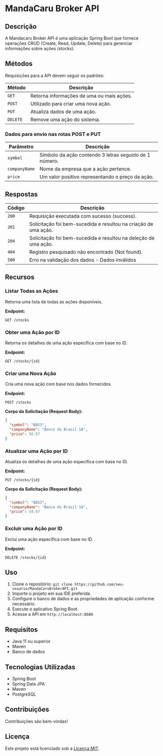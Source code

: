 # MandaCaru Broker API

## Descrição
A Mandacaru Broker API é uma aplicação Spring Boot que fornece operações 
CRUD (Create, Read, Update, Delete) para gerenciar informações sobre ações (stocks).

## Métodos
Requisições para a API devem seguir os padrões:

| Método   | Descrição                                 |
|----------|-------------------------------------------|
| `GET`    | Retorna informações de uma ou mais ações. |
| `POST`   | Utilizado para criar uma nova ação.       |
| `PUT`    | Atualiza dados de uma ação.               |
| `DELETE` | Remove uma ação do sistema.               |

### Dados para envio nas rotas POST e PUT

| Parâmetro     | Descrição                                              |
|---------------|--------------------------------------------------------|
| `symbol`      | Símbolo da ação contendo 3 letras seguido de 1 número. |
| `companyName` | Nome da empresa que a ação pertence.                   |
| `price`       | Um valor positivo representando o preço da ação.       |

## Respostas

| Código | Descrição                                                      |
|--------|----------------------------------------------------------------|
| `200`  | Requisição executada com sucesso (success).                    |
| `201`  | Solicitação foi bem-sucedida e resultou na criação de uma ação. |
| `204`  | Solicitação foi bem-sucedida e resultou na deleção de uma ação. |
| `404`  | Registro pesquisado não encontrado (Not found).                |
| `500`  | Erro na validação dos dados - Dados inválidos                  |




## Recursos


### Listar Todas as Ações
Retorna uma lista de todas as ações disponíveis.

**Endpoint:**
```http
GET /stocks
```

### Obter uma Ação por ID

Retorna os detalhes de uma ação específica com base no ID.

**Endpoint:**
```http
GET /stocks/{id}
```

### Criar uma Nova Ação
Cria uma nova ação com base nos dados fornecidos.

**Endpoint:**
```http
POST /stocks
```
**Corpo da Solicitação (Request Body):**

```JSON
{
  "symbol": "BBS3",
  "companyName": "Banco do Brasil SA",
  "price": 56.97
}

```
### Atualizar uma Ação por ID
Atualiza os detalhes de uma ação específica com base no ID.

**Endpoint:**
```http
PUT /stocks/{id}
```
**Corpo da Solicitação (Request Body):**

```JSON
{
  "symbol": "BBS3",
  "companyName": "Banco do Brasil SA",
  "price": 59.97
}

```

### Excluir uma Ação por ID
Exclui uma ação específica com base no ID.

**Endpoint:**
```http
DELETE /stocks/{id}
```


## Uso
1. Clone o repositório: `git clone https://github.com/seu-usuario/MandaCaruBrokerAPI.git`
2. Importe o projeto em sua IDE preferida.
3. Configure o banco de dados e as propriedades de aplicação conforme necessário.
4. Execute o aplicativo Spring Boot.
5. Acesse a API em `http://localhost:8080`.

## Requisitos
- Java 11 ou superior
- Maven
- Banco de dados

## Tecnologias Utilizadas
- Spring Boot
- Spring Data JPA
- Maven
- PostgreSQL

## Contribuições
Contribuições são bem-vindas!

## Licença
Este projeto está licenciado sob a [Licença MIT](LICENSE).

